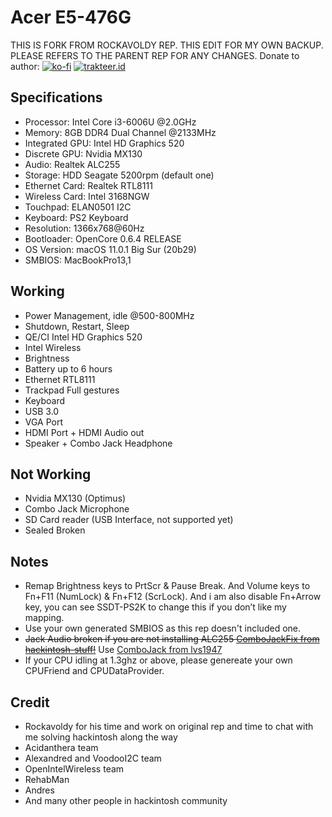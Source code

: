 # Acer E5-476G

THIS IS FORK FROM ROCKAVOLDY REP. THIS EDIT FOR MY OWN BACKUP. PLEASE REFERS TO THE PARENT REP FOR ANY CHANGES. 
Donate to author:
[![ko-fi](https://img.shields.io/badge/Ko--fi-rockavoldy-brightgreen?style=flat&logo=ko-fi)](https://ko-fi.com/rockavoldy)
[![trakteer.id](https://img.shields.io/badge/Trakteer.id-akhmad.id-brightgreen?style=flat&logo=ko-fi)](https://trakteer.id/akhmad.id)

## Specifications

- Processor: Intel Core i3-6006U @2.0GHz
- Memory: 8GB DDR4 Dual Channel @2133MHz
- Integrated GPU: Intel HD Graphics 520
- Discrete GPU: Nvidia MX130
- Audio: Realtek ALC255
- Storage: HDD Seagate 5200rpm (default one)
- Ethernet Card: Realtek RTL8111
- Wireless Card: Intel 3168NGW
- Touchpad: ELAN0501 I2C
- Keyboard: PS2 Keyboard
- Resolution: 1366x768@60Hz
- Bootloader: OpenCore 0.6.4 RELEASE
- OS Version: macOS 11.0.1 Big Sur (20b29)
- SMBIOS: MacBookPro13,1

## Working

- Power Management, idle @500-800MHz
- Shutdown, Restart, Sleep
- QE/CI Intel HD Graphics 520
- Intel Wireless
- Brightness
- Battery up to 6 hours
- Ethernet RTL8111
- Trackpad Full gestures
- Keyboard
- USB 3.0
- VGA Port
- HDMI Port + HDMI Audio out
- Speaker + Combo Jack Headphone

## Not Working

- Nvidia MX130 (Optimus)
- Combo Jack Microphone
- SD Card reader (USB Interface, not supported yet)
- Sealed Broken

## Notes
- Remap Brightness keys to PrtScr & Pause Break. And Volume keys to Fn+F11 (NumLock) & Fn+F12 (ScrLock). And i am also disable Fn+Arrow key, you can see SSDT-PS2K to change this if you don’t like my mapping.
- Use your own generated SMBIOS as this rep doesn't included one.
-  ~~Jack Audio broken if you are not installing ALC255 [ComboJackFix from hackintosh-stuff!](https://github.com/hackintosh-stuff/ComboJack)~~ Use [ComboJack from lvs1947](https://github.com/lvs1974/ComboJack)
- If your CPU idling at 1.3ghz or above, please genereate your own CPUFriend and CPUDataProvider.


## Credit

- Rockavoldy for his time and work on original rep and time to chat with me solving hackintosh along the way
- Acidanthera team
- Alexandred and VoodooI2C team
- OpenIntelWireless team
- RehabMan
- Andres
- And many other people in hackintosh community
